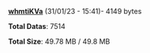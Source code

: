 [**whmtiKVa**](/data/whmtiKVa.txt) (31/01/23 - 15:41)- 4149 bytes

**Total Datas**: 7514

**Total Size**: 49.78 MB / 49.8 MB
